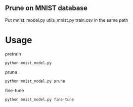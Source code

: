 ## Prune on MNIST database
Put mnist_model.py utils_mnist.py train.csv in the same path
# Usage
pretrain
```
python mnist_model.py
```
prune
```
python mnist_model.py prune
```
fine-tune
```
python mnist_model.py fine-tune
```
